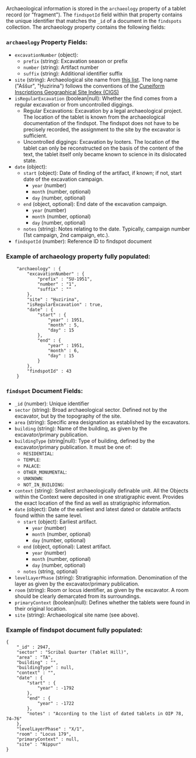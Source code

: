 Archaeological information is stored in the `archaeology` property of a tablet record (or "fragment"). The `findspotId` field within that property contains the unique identifier that matches the `_id` of a document in the `findspots` collection. The archaeology property contains the following fields:

### `archaeology` Property Fields:
- `excavationNumber` (object):
  - `prefix` (string): Excavation season or prefix
  - `number` (string): Artifact number
  - `suffix` (string): Additional identifier suffix
- `site` (string): Archaeological site name from [this list](https://github.com/ElectronicBabylonianLiterature/ebl-api/blob/master/ebl/common/domain/provenance.py). The long name ("Aššur", "Ḫuzirina") follows the conventions of the [Cuneiform Inscriptions Geographical Site Index (CIGS)](https://zenodo.org/records/14568765)
- `isRegularExcavation` (boolean|null): Whether the find comes from a regular excavation or from uncontrolled diggings.
  - Regular Excavations: Excavation by a legal archaeological project. The location of the tablet is known from the archaeological documentation of the findspot. The findspot does not have to be precisely recorded, the assignment to the site by the excavator is sufficient.
  - Uncontrolled diggings: Excavation by looters. The location of the tablet can only be reconstructed on the basis of the content of the text, the tablet itself only became known to science in its dislocated state. 
- `date` (object):
  - `start` (object): Date of finding of the artifact, if known; if not, start date of the excavation campaign. 
    - `year` (number)
    - `month` (number, optional)
    - `day` (number, optional)
  - `end` (object, optional): End date of the excavation campaign.
    - `year` (number)
    - `month` (number, optional)
    - `day` (number, optional)
  - `notes` (string): Notes relating to the date. Typically, campaign number (1st campaign, 2nd campaign, etc.).
- `findspotId` (number): Reference ID to findspot document

### Example of archaeology property fully populated:
```
    "archaeology" : {
        "excavationNumber" : {
            "prefix" : "SU-1951",
            "number" : "1",
            "suffix" : ""
        },
        "site" : "Ḫuzirina",
        "isRegularExcavation" : true,
        "date" : {
            "start" : {
                "year" : 1951,
                "month" : 5,
                "day" : 15
            },
            "end" : {
                "year" : 1951,
                "month" : 6,
                "day" : 15
            }
        },
        "findspotId" : 43
    }
```

### `findspot` Document Fields:
- `_id` (number): Unique identifier
- `sector` (string): Broad archaeological sector. Defined not by the excavator, but by the topography of the site.
- `area` (string): Specific area designation as established by the excavators. 
- `building` (string): Name of the building, as given by the excavator/primary publication.
- `buildingType` (string|null): Type of building, defined by the excavator/primary publication. It must be one of:
   - `RESIDENTIAL`: 
   - `TEMPLE`: 
   - `PALACE`: 
   - `OTHER_MONUMENTAL`: 
   - `UNKNOWN`: 
   - `NOT_IN_BUILDING`: 
- `context` (string): Smallest archaeologically definable unit. All the Objects within the Context were deposited in one stratigraphic event. Provides the exact location of the find as well as stratigraphic information.
- `date` (object): Date of the earliest and latest dated or datable artifacts found within the same level.
  - `start` (object): Earliest artifact.
    - `year` (number)
    - `month` (number, optional)
    - `day` (number, optional)
  - `end` (object, optional): Latest artifact.
    - `year` (number)
    - `month` (number, optional)
    - `day` (number, optional)
  - `notes` (string, optional)
- `levelLayerPhase` (string): Stratigraphic information. Denomination of the layer as given by the excavator/primary publication.
- `room` (string): Room or locus identifier, as given by the excavator. A room should be clearly demarcated from its surroundings.
- `primaryContext` (boolean|null): Defines whether the tablets were found in their original location.
- `site` (string): Archaeological site name (see above).

### Example of findspot document fully populated:
```
{
    "_id" : 2947,
    "sector" : "Scribal Quarter (Tablet Hill)",
    "area" : "TA",
    "building" : "",
    "buildingType" : null,
    "context" : "",
    "date" : {
        "start" : {
            "year" : -1792
        },
        "end" : {
            "year" : -1722
        },
        "notes" : "According to the list of dated tablets in OIP 78, 74–76"
    },
    "levelLayerPhase" : "X/1",
    "room" : "Locus 179",
    "primaryContext" : null,
    "site" : "Nippur"
}
```
